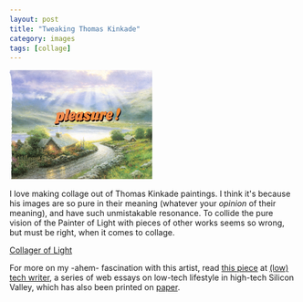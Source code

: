 ```yaml
---
layout: post
title: "Tweaking Thomas Kinkade"
category: images
tags: [collage]
---
```

[![Kinkade!](/assets/pleasure!.jpg)](http://sevendown.org/collage/kinkade/)

I love making collage out of Thomas Kinkade paintings. I think it's because his images are so pure in their meaning (whatever your *opinion* of their meaning), and have such unmistakable resonance. To collide the pure vision of the Painter of Light with pieces of other works seems so wrong, but must be right, when it comes to collage.

<a href="http://sevendown.org/collage/kinkade/" target="_blank">Collager of Light</a>

For more on my -ahem- fascination with this artist, read [this piece](http://www.imby.net/20090512/simpler-times) at [&#40;low&#41; tech writer](http://lowtechwriter.com), a series of web essays on low-tech lifestyle in high-tech Silicon Valley, which has also been printed on [paper](http://bit.ly/lowtechwriter). 
